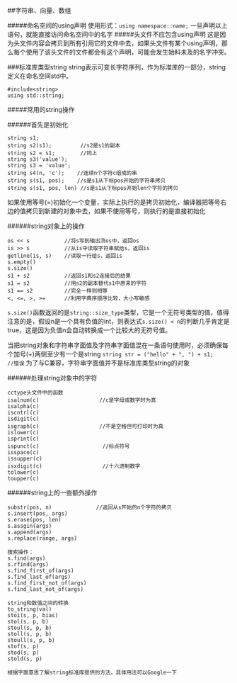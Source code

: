 ##字符串、向量、数组

#####命名空间的using声明
使用形式：`using namespace::name;`
一旦声明以上语句，就能直接访问命名空间中的名字
#####头文件不应包含using声明
这是因为头文件内容会拷贝到所有引用它的文件中去，如果头文件有某个using声明，那么每个使用了该头文件的文件都会有这个声明，可能会发生始料未及的名字冲突。

###标准库类型string
string表示可变长字符序列，作为标准库的一部分，string定义在命名空间std中。
```
#include<string>
using std::string;
```
#####常用的string操作

######首先是初始化
```
string s1;
string s2(s1);         //s2是s1的副本
string s2 = s1;        //同上
string s3('value');    
string s3 = 'value';  
string s4(n, 'c');    //连续n个字符c组成的串
string s(s1, pos);    //s是s1从下标pos开始的字符串拷贝
string s(s1, pos, len) //s是s1从下标pos开始len个字符的拷贝
```
如果使用等号(=)初始化一个变量，实际上执行的是拷贝初始化，编译器把等号右边的值拷贝到新建的对象中去，如果不使用等号，则执行的是直接初始化


######string对象上的操作
```
os << s           //将s写到输出流os中，返回os
is >> s           //从is中读取字符串赋给s，返回is
getline(is, s)    //读取一行给s，返回is
s.empty()
s.size()
s1 + s2           //返回s1和s2连接后的结果
s1 = s2           //用s2的副本替代s1中原来的字符
s1 == s2          //完全一样则相等
<, <=, >, >=      //利用字典序顺序比较，大小写敏感
```

`s.size()`函数返回的是`string::size_type`类型，它是一个无符号类型的值，值得注意的是，假设n是一个具有负值的int，则表达式`s.size() < n`的判断几乎肯定是true，这是因为负值n会自动转换成一个比较大的无符号值。

当把string对象和字符串字面值及字符串字面值混在一条语句使用时，必须确保每个加号(+)两侧至少有一个是string
`string str = ("hello" + ", ") + s1;     //错误`
为了与C兼容，字符串字面值并不是标准库类型string的对象


######处理string对象中的字符
```
cctype头文件中的函数
isalnum(c)                   //c是字母或数字时为真
isalpha(c)   
iscntrl(c)       
isdigit(c)
isgraph(c)                   //不是空格但可打印时为真
islower(c)
isprint(c)
ispunct(c)                    //标点符号
isspace(c)
issupper(c)
isxdigit(c)                   //十六进制数字
tolower(c)
toupper(c)
```
######string上的一些额外操作
```
substr(pos, n)              //返回从s开始的n个字符的拷贝
s.insert(pos, args)
s.erase(pos, len)
s.assgin(args)
s.append(args)
s.replace(range, args)

搜索操作：
s.find(args)
s.rfind(args)
s.find_first_of(args)
s.find_last_of(args)
s.find_first_not_of(args)
s.find_last_not_of(args)

string和数值之间的转换
to_string(val)
stoi(s, p, bias)
stol(s, p, b)
stoul(s, p, b)
stoll(s, p, b)
stoull(s, p, b)
stof(s, p)
stod(s, p)
stold(s, p)

根据字面意思了解string标准库提供的方法，具体用法可以Google一下
```